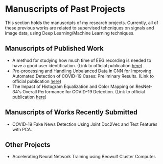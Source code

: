 # Manuscripts of Past Projects

This section holds the manuscripts of my research projects. Currently, all of these previous works are related to supervised tehcniques on signals and image data, using Deep Learning/Machine Learning techniques.


## Manuscripts of Published Work

- A method for studying how much time of EEG recording is needed to have a good user identification. (Link to official publication [here](https://www.researchgate.net/publication/337404372_A_method_for_studying_how_much_time_of_EEG_recording_is_needed_to_have_a_good_user_identification))
- Pre-processing and Handling Unbalanced Data in CNN for Improving Automated Detection of COVID-19 Cases: Preliminary Results. (Link to official publication [here](https://www.springerprofessional.de/en/pre-processing-and-handling-unbalanced-data-in-cnn-for-improving/18582236))
- The Impact of Histogram Equalization and Color Mapping on ResNet-34's Overall Performance for COVID-19 Detection. (Link to official publication [here](https://dl.acm.org/doi/fullHtml/10.1145/3456146.3456154))


## Manuscripts of Works Recently Submitted

- COVID-19 Fake News Detection Using Joint Doc2Vec and Text Features with PCA.


## Other Projects

- Accelerating Neural Network Training using Beowulf Cluster Computer.
